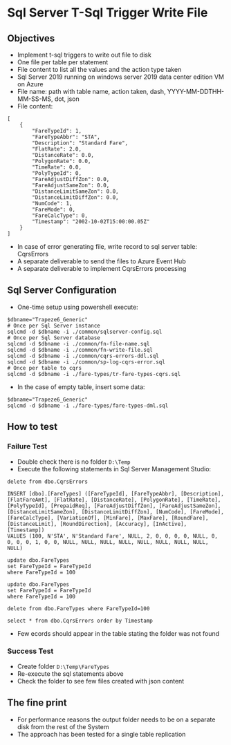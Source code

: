 # Sql Server T-Sql Trigger Write File

## Objectives

* Implement t-sql triggers to write out file to disk
* One file per table per statement
* File content to list all the values and the action type taken
* Sql Server 2019 running on windows server 2019 data center edition VM on Azure
* File name: path with table name, action taken, dash, YYYY-MM-DDTHH-MM-SS-MS, dot, json
* File content:
```
[
	{
		"FareTypeId": 1,
		"FareTypeAbbr": "STA",
		"Description": "Standard Fare",
		"FlatRate": 2.0,
		"DistanceRate": 0.0,
		"PolygonRate": 0.0,
		"TimeRate": 0.0,
		"PolyTypeId": 0,
		"FareAdjustDiffZon": 0.0,
		"FareAdjustSameZon": 0.0,
		"DistanceLimitSameZon": 0.0,
		"DistanceLimitDiffZon": 0.0,
		"NumCode": 1,
		"FareMode": 0,
		"FareCalcType": 0,
		"Timestamp": "2002-10-02T15:00:00.05Z"
	}
]
```
* In case of error generating file, write record to sql server table: CqrsErrors
* A separate deliverable to send the files to Azure Event Hub
* A separate deliverable to implement CqrsErrors processing  

## Sql Server Configuration

* One-time setup using powershell execute:
```
$dbname="Trapeze6_Generic"
# Once per Sql Server instance
sqlcmd -d $dbname -i ./common/sqlserver-config.sql
# Once per Sql Server database 
sqlcmd -d $dbname -i ./common/fn-file-name.sql
sqlcmd -d $dbname -i ./common/fn-write-file.sql
sqlcmd -d $dbname -i ./common/cqrs-errors-ddl.sql
sqlcmd -d $dbname -i ./common/sp-log-cqrs-error.sql
# Once per table to cqrs
sqlcmd -d $dbname -i ./fare-types/tr-fare-types-cqrs.sql
```

* In the case of empty table, insert some data:
```
$dbname="Trapeze6_Generic"
sqlcmd -d $dbname -i ./fare-types/fare-types-dml.sql
```

## How to test

### Failure Test

* Double check there is no folder `D:\Temp`
* Execute the following statements in Sql Server Management Studio:
```
delete from dbo.CqrsErrors

INSERT [dbo].[FareTypes] ([FareTypeId], [FareTypeAbbr], [Description], [FlatFareAmt], [FlatRate], [DistanceRate], [PolygonRate], [TimeRate], [PolyTypeId], [PrepaidReq], [FareAdjustDiffZon], [FareAdjustSameZon], [DistanceLimitSameZon], [DistanceLimitDiffZon], [NumCode], [FareMode], [FareCalcType], [VariationOf], [MinFare], [MaxFare], [RoundFare], [DistanceLimit], [RoundDirection], [Accuracy], [InActive], [Timestamp])
VALUES (100, N'STA', N'Standard Fare', NULL, 2, 0, 0, 0, 0, NULL, 0, 0, 0, 0, 1, 0, 0, NULL, NULL, NULL, NULL, NULL, NULL, NULL, NULL, NULL)

update dbo.FareTypes
set FareTypeId = FareTypeId
where FareTypeId = 100

update dbo.FareTypes
set FareTypeId = FareTypeId
where FareTypeId = 100

delete from dbo.FareTypes where FareTypeId=100

select * from dbo.CqrsErrors order by Timestamp

```
* Few ecords should appear in the table stating the folder was not found

### Success Test

* Create folder `D:\Temp\FareTypes`
* Re-execute the sql statements above
* Check the folder to see few files created with json content

## The fine print

* For performance reasons the output folder needs to be on a separate disk from the rest of the System
* The approach has been tested for a single table replication